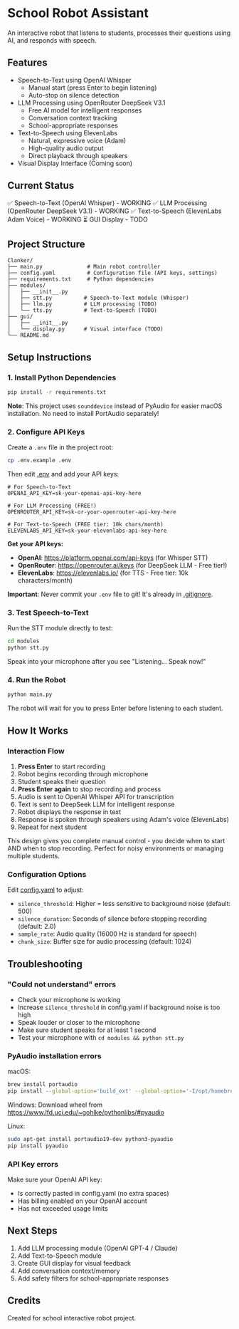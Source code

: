 # School Robot Assistant

An interactive robot that listens to students, processes their questions using AI, and responds with speech.

## Features

- Speech-to-Text using OpenAI Whisper
  - Manual start (press Enter to begin listening)
  - Auto-stop on silence detection
- LLM Processing using OpenRouter DeepSeek V3.1
  - Free AI model for intelligent responses
  - Conversation context tracking
  - School-appropriate responses
- Text-to-Speech using ElevenLabs
  - Natural, expressive voice (Adam)
  - High-quality audio output
  - Direct playback through speakers
- Visual Display Interface (Coming soon)

## Current Status

✅ Speech-to-Text (OpenAI Whisper) - WORKING
✅ LLM Processing (OpenRouter DeepSeek V3.1) - WORKING
✅ Text-to-Speech (ElevenLabs Adam Voice) - WORKING
⏳ GUI Display - TODO

## Project Structure

```
Clanker/
├── main.py              # Main robot controller
├── config.yaml          # Configuration file (API keys, settings)
├── requirements.txt     # Python dependencies
├── modules/
│   ├── __init__.py
│   ├── stt.py          # Speech-to-Text module (Whisper)
│   ├── llm.py          # LLM processing (TODO)
│   └── tts.py          # Text-to-Speech (TODO)
├── gui/
│   ├── __init__.py
│   └── display.py      # Visual interface (TODO)
└── README.md
```

## Setup Instructions

### 1. Install Python Dependencies

```bash
pip install -r requirements.txt
```

**Note**: This project uses `sounddevice` instead of PyAudio for easier macOS installation. No need to install PortAudio separately!

### 2. Configure API Keys

Create a `.env` file in the project root:

```bash
cp .env.example .env
```

Then edit [.env](.env) and add your API keys:

```
# For Speech-to-Text
OPENAI_API_KEY=sk-your-openai-api-key-here

# For LLM Processing (FREE!)
OPENROUTER_API_KEY=sk-or-your-openrouter-api-key-here

# For Text-to-Speech (FREE tier: 10k chars/month)
ELEVENLABS_API_KEY=sk-your-elevenlabs-api-key-here
```

**Get your API keys:**
- **OpenAI**: https://platform.openai.com/api-keys (for Whisper STT)
- **OpenRouter**: https://openrouter.ai/keys (for DeepSeek LLM - Free tier!)
- **ElevenLabs**: https://elevenlabs.io/ (for TTS - Free tier: 10k characters/month)

**Important**: Never commit your `.env` file to git! It's already in [.gitignore](.gitignore).

### 3. Test Speech-to-Text

Run the STT module directly to test:

```bash
cd modules
python stt.py
```

Speak into your microphone after you see "Listening... Speak now!"

### 4. Run the Robot

```bash
python main.py
```

The robot will wait for you to press Enter before listening to each student.

## How It Works

### Interaction Flow

1. **Press Enter** to start recording
2. Robot begins recording through microphone
3. Student speaks their question
4. **Press Enter again** to stop recording and process
5. Audio is sent to OpenAI Whisper API for transcription
6. Text is sent to DeepSeek LLM for intelligent response
7. Robot displays the response in text
8. Response is spoken through speakers using Adam's voice (ElevenLabs)
9. Repeat for next student

This design gives you complete manual control - you decide when to start AND when to stop recording. Perfect for noisy environments or managing multiple students.

### Configuration Options

Edit [config.yaml](config.yaml) to adjust:

- `silence_threshold`: Higher = less sensitive to background noise (default: 500)
- `silence_duration`: Seconds of silence before stopping recording (default: 2.0)
- `sample_rate`: Audio quality (16000 Hz is standard for speech)
- `chunk_size`: Buffer size for audio processing (default: 1024)

## Troubleshooting

### "Could not understand" errors

- Check your microphone is working
- Increase `silence_threshold` in config.yaml if background noise is too high
- Speak louder or closer to the microphone
- Make sure student speaks for at least 1 second
- Test your microphone with `cd modules && python stt.py`

### PyAudio installation errors

macOS:
```bash
brew install portaudio
pip install --global-option='build_ext' --global-option='-I/opt/homebrew/include' --global-option='-L/opt/homebrew/lib' pyaudio
```

Windows: Download wheel from https://www.lfd.uci.edu/~gohlke/pythonlibs/#pyaudio

Linux:
```bash
sudo apt-get install portaudio19-dev python3-pyaudio
pip install pyaudio
```

### API Key errors

Make sure your OpenAI API key:
- Is correctly pasted in config.yaml (no extra spaces)
- Has billing enabled on your OpenAI account
- Has not exceeded usage limits

## Next Steps

1. Add LLM processing module (OpenAI GPT-4 / Claude)
2. Add Text-to-Speech module
3. Create GUI display for visual feedback
4. Add conversation context/memory
5. Add safety filters for school-appropriate responses

## Credits

Created for school interactive robot project.
